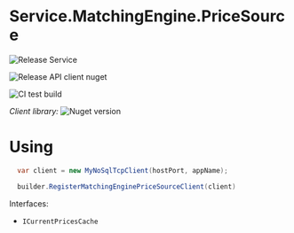 # Service.MatchingEngine.PriceSource

![Release Service](https://github.com/MyJetWallet/Service.MatchingEngine.PriceSource/workflows/Release%20Service/badge.svg)

![Release API client nuget](https://github.com/MyJetWallet/Service.MatchingEngine.PriceSource/workflows/Release%20API%20client%20nuget/badge.svg)

![CI test build](https://github.com/MyJetWallet/Service.MatchingEngine.PriceSource/workflows/CI%20test%20build/badge.svg)

*Client library:* ![Nuget version](https://img.shields.io/nuget/v/MyJetWallet.Service.MatchingEngine.PriceSource.Client?label=MyJetWallet.Service.MatchingEngine.PriceSource.Client&style=social)

# Using

```csharp
  var client = new MyNoSqlTcpClient(hostPort, appName);

  builder.RegisterMatchingEnginePriceSourceClient(client)
```

Interfaces:
* `ICurrentPricesCache`
